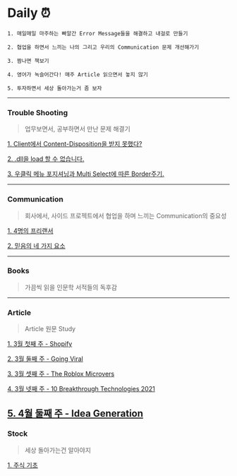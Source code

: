 # Daily :alarm_clock:

`1. 매일매일 마주하는 빠알간 Error Message들을 해결하고 내걸로 만들기`

`2. 협업을 하면서 느끼는 나의 그리고 우리의 Communication 문제 개선해가기`

`3. 짬나면 책보기`

`4. 영어가 녹슬어간다! 매주 Article 읽으면서 놓지 않기`

`5. 투자하면서 세상 돌아가는거 좀 보자`

---

### Trouble Shooting

> 업무보면서, 공부하면서 만난 문제 해결기

[1. Client에서 Content-Disposition을 받지 못했다?](./TroubleShooting/cors-content-disposition.md)

[2. .dll을 load 할 수 없습니다.](./TroubleShooting/cannot-load-dll.md)

[3. 우클릭 메뉴 포지셔닝과 Multi Select에 따른 Border주기.](./TroubleShooting/context_menu_positioning.md)

---

### Communication

> 회사에서, 사이드 프로젝트에서 협업을 하며 느끼는 Communication의 중요성

[1. 4명의 프리랜서](./Communication/4freelancers.md)

[2. 믿음의 네 가지 요소](./Communication/belief.md)

---

### Books

> 가끔씩 읽을 인문학 서적들의 독후감

---

### Article

> Article 원문 Study

[1. 3월 첫째 주 - Shopify](./Article/Shopify_20210301.md)

[2. 3월 둘째 주 - Going Viral](./Article/Viral_20210308.md)

[3. 3월 셋째 주 - The Roblox Microvers](./Article/Roblox_20210315.md)

[4. 3월 넷째 주 - 10 Breakthrough Technologies 2021](./Article/BreakthroughTech_20210322.md)

## [5. 4월 둘째 주 - Idea Generation](./Article/IdeaGeneration_20210405.md)

### Stock

> 세상 돌아가는건 알아야지

[1. 주식 기초](./Stock/stock_basic_1.md)
